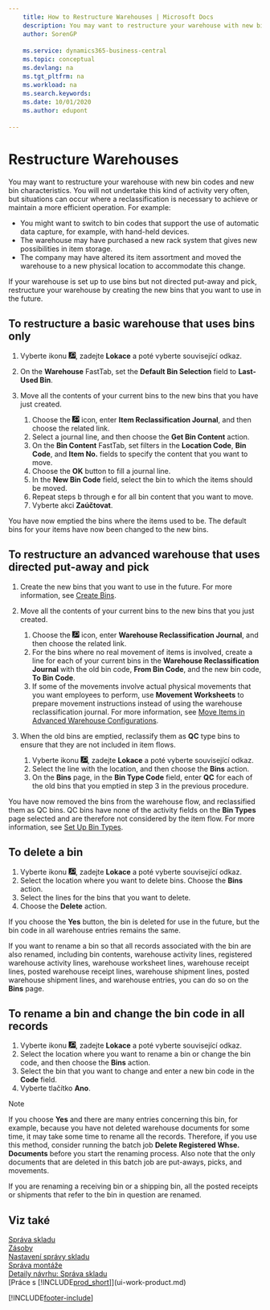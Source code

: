 ```yaml
---
    title: How to Restructure Warehouses | Microsoft Docs
    description: You may want to restructure your warehouse with new bin codes and new bin characteristics.
    author: SorenGP

    ms.service: dynamics365-business-central
    ms.topic: conceptual
    ms.devlang: na
    ms.tgt_pltfrm: na
    ms.workload: na
    ms.search.keywords:
    ms.date: 10/01/2020
    ms.author: edupont

---
```

# Restructure Warehouses
You may want to restructure your warehouse with new bin codes and new bin characteristics. You will not undertake this kind of activity very often, but situations can occur where a reclassification is necessary to achieve or maintain a more efficient operation. For example:

- You might want to switch to bin codes that support the use of automatic data capture, for example, with hand-held devices.
- The warehouse may have purchased a new rack system that gives new possibilities in item storage.
- The company may have altered its item assortment and moved the warehouse to a new physical location to accommodate this change.

If your warehouse is set up to use bins but not directed put-away and pick, restructure your warehouse by creating the new bins that you want to use in the future.

## To restructure a basic warehouse that uses bins only
1. Vyberte ikonu ![Žárovky, která otevře funkci Řekněte mi](media/ui-search/search_small.png "Řekněte mi, co chcete dělat"), zadejte **Lokace** a poté vyberte související odkaz.
2. On the **Warehouse** FastTab, set the **Default Bin Selection** field to **Last-Used Bin**.
3. Move all the contents of your current bins to the new bins that you have just created.

   1. Choose the ![Lightbulb that opens the Tell Me feature](media/ui-search/search_small.png "Tell me what you want to do") icon, enter **Item Reclassification Journal**, and then choose the related link.
   2. Select a journal line, and then choose the **Get Bin Content** action.
   3. On the **Bin Content** FastTab, set filters in the **Location Code**, **Bin Code**, and **Item No.** fields to specify the content that you want to move.
   4. Choose the **OK** button to fill a journal line.
   5. In the **New Bin Code** field, select the bin to which the items should be moved.
   6. Repeat steps b through e for all bin content that you want to move.
   7. Vyberte akci **Zaúčtovat**.

You have now emptied the bins where the items used to be. The default bins for your items have now been changed to the new bins.

## To restructure an advanced warehouse that uses directed put-away and pick

1. Create the new bins that you want to use in the future. For more information, see [Create Bins](warehouse-how-to-create-individual-bins.md).
2. Move all the contents of your current bins to the new bins that you just created.

   1. Choose the ![Lightbulb that opens the Tell Me feature](media/ui-search/search_small.png "Tell me what you want to do") icon, enter **Warehouse Reclassification Journal**, and then choose the related link.
   2. For the bins where no real movement of items is involved, create a line for each of your current bins in the **Warehouse Reclassification Journal** with the old bin code, **From Bin Code**, and the new bin code, **To Bin Code**.
   3. If some of the movements involve actual physical movements that you want employees to perform, use **Movement Worksheets** to prepare movement instructions instead of using the warehouse reclassification journal. For more information, see [Move Items in Advanced Warehouse Configurations](warehouse-how-to-move-items-in-advanced-warehousing.md).

3. When the old bins are emptied, reclassify them as **QC** type bins to ensure that they are not included in item flows.

   1. Vyberte ikonu ![Žárovky, která otevře funkci Řekněte mi](media/ui-search/search_small.png "Řekněte mi, co chcete dělat"), zadejte **Lokace** a poté vyberte související odkaz.
   2. Select the line with the location, and then choose the **Bins** action.
   3. On the **Bins** page, in the **Bin Type Code** field, enter **QC** for each of the old bins that you emptied in step 3 in the previous procedure.

You have now removed the bins from the warehouse flow, and reclassified them as QC bins. QC bins have none of the activity fields on the **Bin Types** page selected and are therefore not considered by the item flow. For more information, see [Set Up Bin Types](warehouse-how-to-set-up-bin-types.md).

## To delete a bin

1. Vyberte ikonu ![Žárovky, která otevře funkci Řekněte mi](media/ui-search/search_small.png "Řekněte mi, co chcete dělat"), zadejte **Lokace** a poté vyberte související odkaz.
2. Select the location where you want to delete bins. Choose the **Bins** action.
3. Select the lines for the bins that you want to delete.
4. Choose the **Delete** action.

If you choose the **Yes** button, the bin is deleted for use in the future, but the bin code in all warehouse entries remains the same.

If you want to rename a bin so that all records associated with the bin are also renamed, including bin contents, warehouse activity lines, registered warehouse activity lines, warehouse worksheet lines, warehouse receipt lines, posted warehouse receipt lines, warehouse shipment lines, posted warehouse shipment lines, and warehouse entries, you can do so on the **Bins** page.

## To rename a bin and change the bin code in all records

1. Vyberte ikonu ![Žárovky, která otevře funkci Řekněte mi](media/ui-search/search_small.png "Řekněte mi, co chcete dělat"), zadejte **Lokace** a poté vyberte související odkaz.
2. Select the location where you want to rename a bin or change the bin code, and then choose the **Bins** action.
3. Select the bin that you want to change and enter a new bin code in the **Code** field.
4. Vyberte tlačítko **Ano**.

> [!NOTE]  
> If you choose **Yes** and there are many entries concerning this bin, for example, because you have not deleted warehouse documents for some time, it may take some time to rename all the records. Therefore, if you use this method, consider running the batch job **Delete Registered Whse. Documents** before you start the renaming process. Also note that the only documents that are deleted in this batch job are put-aways, picks, and movements.
>
> If you are renaming a receiving bin or a shipping bin, all the posted receipts or shipments that refer to the bin in question are renamed.

## Viz také
[Správa skladu](warehouse-manage-warehouse.md)    
[Zásoby](inventory-manage-inventory.md)    
[Nastavení správy skladu](warehouse-setup-warehouse.md)       
[Správa montáže](assembly-assemble-items.md)      
[Detaily návrhu: Správa skladu](design-details-warehouse-management.md)    
[Práce s [!INCLUDE[prod_short](includes/prod_short.md)]](ui-work-product.md)


[!INCLUDE[footer-include](includes/footer-banner.md)]